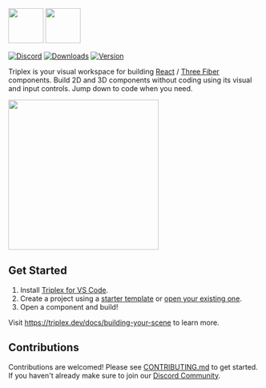 <img aria-label="Triplex" src="https://github.com/trytriplex/triplex/blob/main/logo-dark.svg#gh-light-mode-only" height="70" />

<img aria-label="Triplex" src="https://github.com/trytriplex/triplex/blob/main/logo-light.svg#gh-dark-mode-only" height="70" />

[![Discord](https://img.shields.io/badge/dynamic/json?url=https%3A%2F%2Fdiscord.com%2Fapi%2Finvites%2FnBzRBUEs4b%3Fwith_counts%3Dtrue&query=%24.approximate_member_count&style=flat&colorA=000000&colorB=000000&label=discord&logo=&logoColor=000000)](https://discord.gg/nBzRBUEs4b) [![Downloads](https://img.shields.io/github/downloads/trytriplex/triplex/total?style=flat&colorA=000000&colorB=000000&label=downloads&logo=&logoColor=000000)](https://triplex.dev/download) [![Version](https://img.shields.io/github/v/release/trytriplex/triplex?style=flat&colorA=000000&colorB=000000&label=latest&logo=&logoColor=000000)](https://github.com/trytriplex/triplex/releases)

Triplex is your visual workspace for building [React](https://react.dev/) / [Three Fiber](https://r3f.docs.pmnd.rs/) components. Build 2D and 3D components without coding using its visual and input controls. Jump down to code when you need.

[<img alt="" height="300" src="https://github.com/trytriplex/triplex/blob/main/hero-preview.gif" />](https://www.youtube.com/watch?v=XEvvJ5Siff8)

## Get Started

1. Install [Triplex for VS Code](https://marketplace.visualstudio.com/items?itemName=trytriplex.triplex-vsce).
1. Create a project using a [starter template](https://triplex.dev/docs/get-started/starting-a-project/create-from-template) or [open your existing one](https://triplex.dev/docs/get-started/starting-a-project/pre-existing-project).
1. Open a component and build!

Visit https://triplex.dev/docs/building-your-scene to learn more.

## Contributions

Contributions are welcomed! Please see [CONTRIBUTING.md](./CONTRIBUTING.md) to get started. If you haven't already make sure to join our [Discord Community](https://discord.gg/nBzRBUEs4b).
